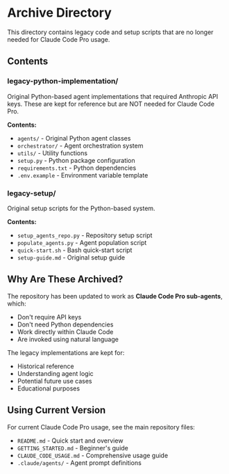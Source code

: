 # Archive Directory

This directory contains legacy code and setup scripts that are no longer needed for Claude Code Pro usage.

## Contents

### legacy-python-implementation/
Original Python-based agent implementations that required Anthropic API keys. These are kept for reference but are NOT needed for Claude Code Pro.

**Contents:**
- `agents/` - Original Python agent classes
- `orchestrator/` - Agent orchestration system
- `utils/` - Utility functions
- `setup.py` - Python package configuration
- `requirements.txt` - Python dependencies
- `.env.example` - Environment variable template

### legacy-setup/
Original setup scripts for the Python-based system.

**Contents:**
- `setup_agents_repo.py` - Repository setup script
- `populate_agents.py` - Agent population script
- `quick-start.sh` - Bash quick-start script
- `setup-guide.md` - Original setup guide

## Why Are These Archived?

The repository has been updated to work as **Claude Code Pro sub-agents**, which:
- Don't require API keys
- Don't need Python dependencies
- Work directly within Claude Code
- Are invoked using natural language

The legacy implementations are kept for:
- Historical reference
- Understanding agent logic
- Potential future use cases
- Educational purposes

## Using Current Version

For current Claude Code Pro usage, see the main repository files:
- `README.md` - Quick start and overview
- `GETTING_STARTED.md` - Beginner's guide
- `CLAUDE_CODE_USAGE.md` - Comprehensive usage guide
- `.claude/agents/` - Agent prompt definitions
